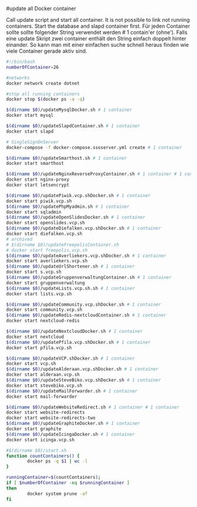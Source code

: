 #update all Docker container

Call update script and start all container.
It is not possible to link not running containers. Start the database and slapd container first.
Für jeden Container sollte sollte folgender String verwendet werden # 1 contain'er (ohne'). Falls eine update Skript zwei container enthält den String einfach doppelt hinter einander.
So kann man mit einer einfachen suche schnell heraus finden wie viele Container gerade aktiv sind.

```bash
#!/bin/bash
numberOfContainer=26

#networks
docker network create dotnet

#stop all running containers
docker stop $(docker ps -a -q)

$(dirname $0)/updateMysqlDocker.sh # 1 container
docker start mysql

$(dirname $0)/updateSlapdContainer.sh # 1 container
docker start slapd

# SingleSignOnServer
docker-compose -f docker-compose.ssoserver.yml create # 1 container

$(dirname $0)/updateSmarthost.sh # 1 container
docker start smarthost

$(dirname $0)/updateNginxReverseProxyContainer.sh # 1 container # 1 container
docker start nginx-proxy
docker start letsencrypt

$(dirname $0)/updatePiwik.vcp.shDocker.sh # 1 container
docker start piwik.vcp.sh
$(dirname $0)/updatePhpMyadmin.sh # 1 container
docker start sqladmin
$(dirname $0)/updateOpenSlidesDocker.sh # 1 container
docker start openslides.vcp.sh
$(dirname $0)/updateDiefalken.vcp.shDocker.sh # 1 container
docker start diefalken.vcp.sh
# archived
# $(dirname $0)/updateFreepolisContainer.sh
# docker start freepolis.vcp.sh
$(dirname $0)/updateAverliekers.vcp.shDocker.sh # 1 container
docker start averliekers.vcp.sh
$(dirname $0)/updateUrlShortener.sh # 1 container
docker start s.vcp.sh
$(dirname $0)/updateGruppenverwaltungContainer.sh # 1 container
docker start gruppenverwaltung
$(dirname $0)/updateLists.vcp.sh.sh # 1 container
docker start lists.vcp.sh

$(dirname $0)/updateCommunity.vcp.shDocker.sh # 1 container
docker start community.vcp.sh
$(dirname $0)/updateRedis-nextcloudContainer.sh # 1 container
docker start nextcloud-redis

$(dirname $0)/updateNextcloudDocker.sh # 1 container
docker start nextcloud
$(dirname $0)/updatePfila.vcp.shDocker.sh # 1 container
docker start pfila.vcp.sh

$(dirname $0)/updateVCP.shDocker.sh # 1 container
docker start vcp.sh
$(dirname $0)/updateAlderaan.vcp.shDocker.sh # 1 container
docker start alderaan.vcp.sh
$(dirname $0)/updateSteveBiko.vcp.shDocker.sh # 1 container
docker start stevebiko.vcp.sh
$(dirname $0)/updateMailForwarder.sh # 1 container
docker start mail-forwarder

$(dirname $0)/updateWebsiteRedirect.sh # 1 container # 1 container
docker start website-redirects
docker start website-redirects-two
$(dirname $0)/updateGraphiteDocker.sh # 1 container
docker start graphite
$(dirname $0)/updateIcingaDocker.sh # 1 container
docker start icinga.vcp.sh

#$(dirname $0)/start.sh
function countContainers() {
        docker ps -q $1 | wc -l
}

runningContainer=$(countContainers);
if [ $numberOfContainer -eq $runningContainer ]
then
        docker system prune -af
fi
```
